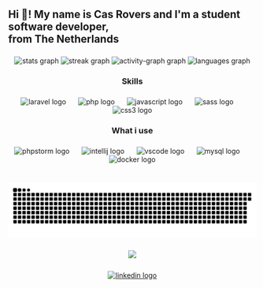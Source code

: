 <h2 align="left">Hi 👋! My name is Cas Rovers and I'm a student software developer,<br> from The Netherlands</h2>

###

<div align="center">
  <img src="https://github-readme-stats.vercel.app/api?username=cas-rovers&hide_title=false&hide_rank=false&show_icons=true&include_all_commits=true&count_private=true&disable_animations=false&theme=radical&locale=en&hide_border=true" height="150" alt="stats graph"  />
  <img src="https://streak-stats.demolab.com?user=cas-rovers&locale=en&mode=daily&theme=radical&hide_border=true&border_radius=5&date_format=M%20j%5B,%20Y%5D" height="150" alt="streak graph"  />
  <img src="https://github-readme-activity-graph.vercel.app/graph?username=cas-rovers&theme=redical&custom_title=My%20activity&area=true&hide_border=true&hide_title=false&radius=16" height="320" alt="activity-graph graph"  />
  <img src="https://github-readme-stats.vercel.app/api/top-langs?username=cas-rovers&locale=en&hide_title=false&layout=compact&card_width=320&langs_count=5&theme=radical&hide_border=true" height="150" alt="languages graph"  />
  
</div>

###

<h3 align="center">Skills</h3>

###

<div align="center">
  <img src="https://cdn.simpleicons.org/laravel/FF2D20" height="75" alt="laravel logo"  />
  <img width="17" />
  <img src="https://cdn.jsdelivr.net/gh/devicons/devicon/icons/php/php-original.svg" height="75" alt="php logo"  />
  <img width="17" />
  <img src="https://cdn.jsdelivr.net/gh/devicons/devicon/icons/javascript/javascript-original.svg" height="75" alt="javascript logo"  />
  <img width="17" />
  <img src="https://cdn.jsdelivr.net/gh/devicons/devicon/icons/sass/sass-original.svg" height="75" alt="sass logo"  />
  <img width="17" />
  <img src="https://cdn.jsdelivr.net/gh/devicons/devicon/icons/css3/css3-original.svg" height="75" alt="css3 logo"  />
</div>

###

<h3 align="center">What i use</h3>

###

<div align="center">
  <img src="https://cdn.jsdelivr.net/gh/devicons/devicon/icons/phpstorm/phpstorm-original.svg" height="75" alt="phpstorm logo"  />
  <img width="17" />
  <img src="https://cdn.jsdelivr.net/gh/devicons/devicon/icons/intellij/intellij-original.svg" height="75" alt="intellij logo"  />
  <img width="17" />
  <img src="https://cdn.jsdelivr.net/gh/devicons/devicon/icons/vscode/vscode-original.svg" height="75" alt="vscode logo"  />
  <img width="17" />
  <img src="https://cdn.simpleicons.org/mysql/4479A1" height="75" alt="mysql logo"  />
  <img width="17" />
  <img src="https://cdn.jsdelivr.net/gh/devicons/devicon/icons/docker/docker-original.svg" height="75" alt="docker logo"  />
</div>

###

<br clear="both">

<img src="snake.svg" alt="Snake animation" />

###

<div align="center">
  <img src="https://visitor-badge.laobi.icu/badge?page_id=cas-rovers.cas-rovers&"  />
</div>

###

<div align="center">
  <a href="https://www.linkedin.com/in/casrovers/" target="_blank">
    <img src="https://raw.githubusercontent.com/maurodesouza/profile-readme-generator/master/src/assets/icons/social/linkedin/default.svg" width="52" height="40" alt="linkedin logo"  />
  </a>
</div>

###
